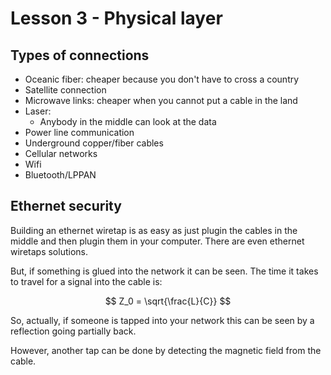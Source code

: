# Lesson 3 - Physical layer


## Types of connections

- Oceanic fiber: cheaper because you don't have to cross a country
- Satellite connection
- Microwave links: cheaper when you cannot put a cable in the land
- Laser:
    - Anybody in the middle can look at the data
- Power line communication
- Underground copper/fiber cables
- Cellular networks
- Wifi
- Bluetooth/LPPAN

## Ethernet security

Building an ethernet wiretap is as easy as just plugin the cables in the middle and then plugin them in your computer. There are even ethernet wiretaps solutions. 

But, if something is glued into the network it can be seen. 
The time it takes to travel for a signal into the cable is:

$$
Z_0 = \sqrt{\frac{L}{C}}
$$

So, actually, if someone is tapped into your network this can be seen by a reflection going partially back.

However, another tap can be done by detecting the magnetic field from the cable.

